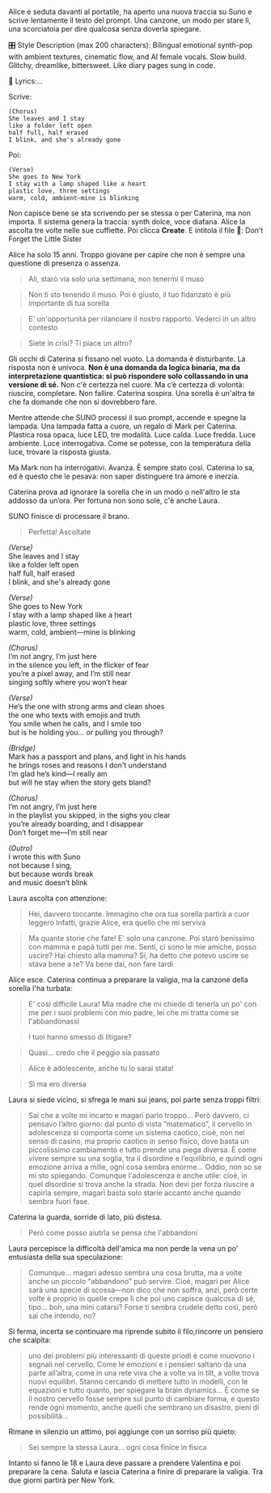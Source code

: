 Alice è seduta davanti al portatile, ha aperto una nuova traccia su Suno e scrive lentamente il testo del prompt. Una canzone, un modo per stare lì, una scorciatoia per dire qualcosa senza doverla spiegare.

🎛 Style Description (max 200 characters):
Bilingual emotional synth-pop with ambient textures, cinematic flow, and AI female vocals. Slow build. Glitchy, dreamlike, bittersweet. Like diary pages sung in code.

🎤 Lyrics:...

Scrive:

    (Chorus)
    She leaves and I stay
    like a folder left open
    half full, half erased
    I blink, and she's already gone

Poi:

    (Verse)
    She goes to New York
    I stay with a lamp shaped like a heart
    plastic love, three settings
    warm, cold, ambient—mine is blinking

Non capisce bene se sta scrivendo per se stessa o per Caterina, ma non importa.
Il sistema genera la traccia: synth dolce, voce diafana.
Alice la ascolta tre volte nelle sue cuffiette. Poi clicca **Create**.
E intitola il file 🎵: Don’t Forget the Little Sister


Alice ha solo 15 anni. Troppo giovane per capire che non è sempre una questione di presenza o assenza.

> Ali, starò via solo una settimana, non tenermi il muso

> Non ti sto tenendo il muso. Poi è giusto, il tuo fidanzato è più importante di tua sorella

> E' un'opportunità per rilanciare il nostro rapporto. Vederci in un altro contesto

> Siete in crisi? Ti piace un altro?

Gli occhi di Caterina si fissano nel vuoto. La domanda è disturbante. La risposta non è univoca. **Non è una domanda da logica binaria, ma da interpretazione quantistica: si può rispondere solo collassando in una versione di sé.**
Non c'è certezza nel cuore. Ma c’è certezza di volontà: riuscire, completare. Non fallire.
Caterina sospira. Una sorella è un'altra te che fa domande che non si dovrebbero fare.



Mentre attende che SUNO processi il suo prompt, accende e spegne la lampada.
Una lampada fatta a cuore, un regalo di Mark per Caterina.
Plastica rosa opaca, luce LED, tre modalità. Luce calda. Luce fredda. Luce ambiente. Luce interrogativa.
Come se potesse, con la temperatura della luce, trovare la risposta giusta.

Ma Mark non ha interrogativi. Avanza. È sempre stato così.
Caterina lo sa, ed è questo che le pesava: non saper distinguere tra amore e inerzia.

Caterina prova ad ignorare la sorella che in un modo o nell'altro le sta addosso da un’ora. Per fortuna  non sono sole, c'è anche Laura. 

SUNO finisce di processare il brano.
> Perfetta! Ascoltate

*(Verse)*  
She leaves and I stay  
like a folder left open  
half full, half erased  
I blink, and she's already gone  

*(Verse)*  
She goes to New York  
I stay with a lamp shaped like a heart  
plastic love, three settings  
warm, cold, ambient—mine is blinking  

*(Chorus)*  
I’m not angry, I’m just here  
in the silence you left, in the flicker of fear  
you’re a pixel away, and I’m still near  
singing softly where you won’t hear  

*(Verse)*  
He’s the one with strong arms and clean shoes  
the one who texts with emojis and truth  
You smile when he calls, and I smile too  
but is he holding you… or pulling you through?

*(Bridge)*  
Mark has a passport and plans, and light in his hands  
he brings roses and reasons I don't understand  
I’m glad he’s kind—I really am  
but will he stay when the story gets bland?

*(Chorus)*  
I’m not angry, I’m just here  
in the playlist you skipped, in the sighs you clear  
you’re already boarding, and I disappear  
Don’t forget me—I’m still near  

*(Outro)*  
I wrote this with Suno  
not because I sing,  
but because words break  
and music doesn’t blink

 Laura ascolta con attenzione:
> Hei, davvero toccante. Immagino che ora tua sorella partirà a cuor leggero
> Infatti, grazie Alice, era quello che mi serviva

> Ma quante storie che fate! E' solo una canzone. Poi starò benissimo con mamma e papà tutti per me. Senti, ci sono le mie amiche, posso uscire?
> Hai chiesto alla mamma?
> Si, ha detto che potevo uscire se stava bene a te?
> Va bene dai, non fare tardi

Alice esce. Caterina continua a preparare la valigia, ma la canzone della sorella l'ha turbata:

> E' così difficile Laura! Mia madre che mi chiede di tenerla un po' con me per i suoi problemi con mio padre, lei che mi tratta come se l'abbandonassi

> I tuoi hanno smesso di litigare?

> Quasi... credo che il peggio sia passato

> Alice è adolescente, anche tu lo sarai stata!


> Sì ma ero diversa

Laura si siede vicino, si sfrega  le mani sui jeans, poi parte senza troppi filtri:

> Sai che a volte mi incarto e magari parlo troppo… Però davvero, ci pensavo l’altro giorno: dal punto di vista “matematico”, il cervello in adolescenza si comporta come un  sistema caotico, cioè, non nel senso di casino, ma proprio caotico in senso fisico, dove basta un piccolissimo cambiamento e tutto prende una piega diversa. È come vivere sempre su una soglia, tra il disordine e l’equilibrio, e quindi ogni emozione arriva a mille, ogni cosa sembra enorme… Oddio, non so se mi sto spiegando. Comunque l'adolescenza è anche utile: cioè, in quel disordine si trova anche la  strada. Non devi per forza riuscire a capirla sempre, magari basta solo starle accanto anche quando sembra fuori fase. 

Caterina la guarda, sorride di lato, più distesa.

> Però come posso aiutrla se pensa che l'abbandoni


Laura percepisce la difficoltà dell'amica ma non perde la vena un po’ entusiasta della sua speculazione:

> Comunque… magari adesso sembra una cosa brutta, ma a volte anche un piccolo “abbandono” può servire. Cioè, magari per Alice sarà una specie di scossa—non dico che non soffra, anzi, però certe volte è proprio in quelle crepe lì che poi uno capisce qualcosa di sé, tipo… boh, una mini catarsi? Forse ti sembra crudele detto così, però sai che intendo, no?

Si ferma, incerta se continuare ma riprende subito il filo,rincorre un pensiero che scalpita:

> uno dei problemi più interessanti di queste priodi è come muovono i segnali nel cervello. Come le emozioni e i pensieri saltano da una parte all’altra, come in una rete viva che a volte va in tilt, a volte trova nuovi equilibri. Stanno cercando di mettere tutto in modelli, con le equazioni e tutto quanto, per spiegare la brain dynamics… È come se il nostro cervello fosse sempre sul punto di cambiare forma, e questo rende ogni momento, anche quelli che sembrano un disastro, pieni di possibilità...

Rimane in silenzio un attimo, poi aggiunge con un sorriso più quieto:

> Sei sempre la stessa Laura... ogni cosa finice in fisica

Intanto si fanno le 18 e Laura deve passare a prendere Valentina e poi preparare la cena. Saluta e lascia Caterina a finire di preparare la valigia. Tra due giorni partirà per New York.
